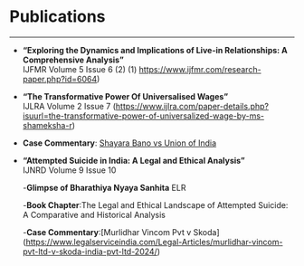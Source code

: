 # Publications  

---

- **“Exploring the Dynamics and Implications of Live-in Relationships: A Comprehensive Analysis”**  
  IJFMR Volume 5 Issue 6 (2)	(1)	https://www.ijfmr.com/research-paper.php?id=6064)

- **“The Transformative Power Of Universalised Wages”**  
  IJLRA Volume 2 Issue 7  (https://www.ijlra.com/paper-details.php?isuurl=the-transformative-power-of-universalized-wage-by-ms-shameksha-r) 

- **Case Commentary**: [Shayara Bano vs Union of India](https://www.legalserviceindia.com/legal/article-18518-shayara-bano-vs-union-of-india-landmark-case-on-triple-talaq-and-women-s-rights-in-india.html)  

- **“Attempted Suicide in India: A Legal and Ethical Analysis”**  
  IJNRD Volume 9 Issue 10

  -**Glimpse of Bharathiya Nyaya Sanhita** ELR

  -**Book Chapter**:The Legal and Ethical Landscape of Attempted Suicide: A Comparative and Historical Analysis

  -**Case Commentary**:[Murlidhar Vincom Pvt v Skoda] (https://www.legalserviceindia.com/Legal-Articles/murlidhar-vincom-pvt-ltd-v-skoda-india-pvt-ltd-2024/)  

